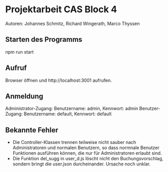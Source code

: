 # Projektarbeit CAS Block 4  
Autoren: Johannes Schmitz, Richard Wingerath, Marco Thyssen

## Starten des Programms

npm run start

## Aufruf

Browser öffnen und http://localhost:3001 aufrufen.  

## Anmeldung

Administrator-Zugang: Benutzername: admin, Kennwort: admin
Benutzer-Zugang: Benutzername: default, Kennwort: default

## Bekannte Fehler

- Die Controller-Klassen trennen teilweise nicht sauber nach Administratoren und normalen Benutzern,
  so dass normnale Benutzer Funktionen ausführen können, die nur für Administratoren erlaubt sind.  
- Die Funktion del_sugg in user_d.js löscht nicht den Buchungsvorschlag, sondern bringt die user.json
  durcheinander. Ursache noch unklar.